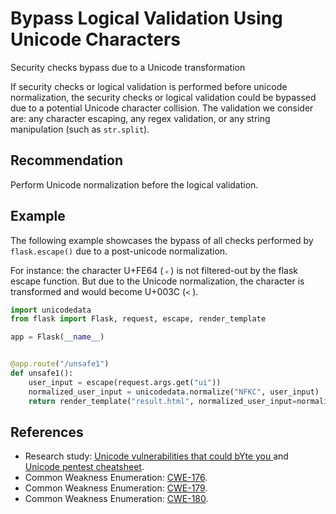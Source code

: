 # Bypass Logical Validation Using Unicode Characters
Security checks bypass due to a Unicode transformation

If security checks or logical validation is performed before unicode normalization, the security checks or logical validation could be bypassed due to a potential Unicode character collision. The validation we consider are: any character escaping, any regex validation, or any string manipulation (such as `str.split`).


## Recommendation
Perform Unicode normalization before the logical validation.


## Example
The following example showcases the bypass of all checks performed by ` flask.escape()` due to a post-unicode normalization.

For instance: the character U+FE64 (`﹤`) is not filtered-out by the flask escape function. But due to the Unicode normalization, the character is transformed and would become U+003C (` < ` ).


```python
import unicodedata
from flask import Flask, request, escape, render_template

app = Flask(__name__)


@app.route("/unsafe1")
def unsafe1():
    user_input = escape(request.args.get("ui"))
    normalized_user_input = unicodedata.normalize("NFKC", user_input)
    return render_template("result.html", normalized_user_input=normalized_user_input)

```

## References
* Research study: [ Unicode vulnerabilities that could bYte you ](https://gosecure.github.io/presentations/2021-02-unicode-owasp-toronto/philippe_arteau_owasp_unicode_v4.pdf) and [Unicode pentest cheatsheet](https://gosecure.github.io/unicode-pentester-cheatsheet/).
* Common Weakness Enumeration: [CWE-176](https://cwe.mitre.org/data/definitions/176.html).
* Common Weakness Enumeration: [CWE-179](https://cwe.mitre.org/data/definitions/179.html).
* Common Weakness Enumeration: [CWE-180](https://cwe.mitre.org/data/definitions/180.html).
